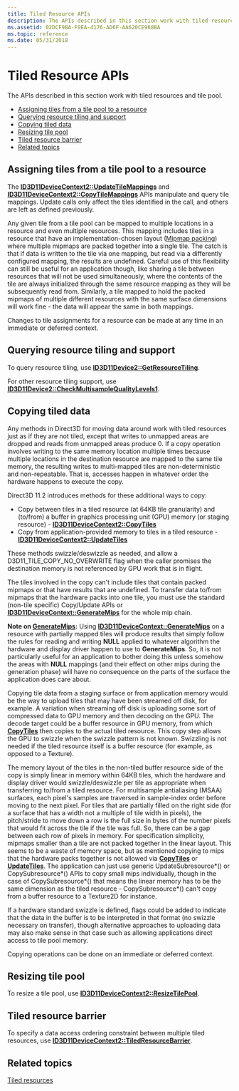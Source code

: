 ```yaml
---
title: Tiled Resource APIs
description: The APIs described in this section work with tiled resources and tile pool.
ms.assetid: 02DCF9BA-F9EA-4176-AD6F-AA620CE968BA
ms.topic: reference
ms.date: 05/31/2018
---
```


# Tiled Resource APIs

The APIs described in this section work with tiled resources and tile pool.

-   [Assigning tiles from a tile pool to a resource](#assigning-tiles-from-a-tile-pool-to-a-resource)
-   [Querying resource tiling and support](#querying-resource-tiling-and-support)
-   [Copying tiled data](#copying-tiled-data)
-   [Resizing tile pool](#resizing-tile-pool)
-   [Tiled resource barrier](#tiled-resource-barrier)
-   [Related topics](#related-topics)

## Assigning tiles from a tile pool to a resource

The [**ID3D11DeviceContext2::UpdateTileMappings**](/windows/desktop/api/D3D11_2/nf-d3d11_2-id3d11devicecontext2-updatetilemappings) and [**ID3D11DeviceContext2::CopyTileMappings**](/windows/desktop/api/D3D11_2/nf-d3d11_2-id3d11devicecontext2-copytilemappings) APIs manipulate and query tile mappings. Update calls only affect the tiles identified in the call, and others are left as defined previously.

Any given tile from a tile pool can be mapped to multiple locations in a resource and even multiple resources. This mapping includes tiles in a resource that have an implementation-chosen layout ([Mipmap packing](mipmap-packing.md)) where multiple mipmaps are packed together into a single tile. The catch is that if data is written to the tile via one mapping, but read via a differently configured mapping, the results are undefined. Careful use of this flexibility can still be useful for an application though, like sharing a tile between resources that will not be used simultaneously, where the contents of the tile are always initialized through the same resource mapping as they will be subsequently read from. Similarly, a tile mapped to hold the packed mipmaps of multiple different resources with the same surface dimensions will work fine - the data will appear the same in both mappings.

Changes to tile assignments for a resource can be made at any time in an immediate or deferred context.

## Querying resource tiling and support

To query resource tiling, use [**ID3D11Device2::GetResourceTiling**](/windows/desktop/api/D3D11_2/nf-d3d11_2-id3d11device2-getresourcetiling).

For other resource tiling support, use [**ID3D11Device2::CheckMultisampleQualityLevels1**](/windows/desktop/api/D3D11_2/nf-d3d11_2-id3d11device2-checkmultisamplequalitylevels1).

## Copying tiled data

Any methods in Direct3D for moving data around work with tiled resources just as if they are not tiled, except that writes to unmapped areas are dropped and reads from unmapped areas produce 0. If a copy operation involves writing to the same memory location multiple times because multiple locations in the destination resource are mapped to the same tile memory, the resulting writes to multi-mapped tiles are non-deterministic and non-repeatable. That is, accesses happen in whatever order the hardware happens to execute the copy.

Direct3D 11.2 introduces methods for these additional ways to copy:

-   Copy between tiles in a tiled resource (at 64KB tile granularity) and (to/from) a buffer in graphics processing unit (GPU) memory (or staging resource) - [**ID3D11DeviceContext2::CopyTiles**](/windows/desktop/api/D3D11_2/nf-d3d11_2-id3d11devicecontext2-copytiles)
-   Copy from application-provided memory to tiles in a tiled resource - [**ID3D11DeviceContext2::UpdateTiles**](/windows/desktop/api/D3D11_2/nf-d3d11_2-id3d11devicecontext2-updatetiles)

These methods swizzle/deswizzle as needed, and allow a D3D11\_TILE\_COPY\_NO\_OVERWRITE flag when the caller promises the destination memory is not referenced by GPU work that is in flight.

The tiles involved in the copy can't include tiles that contain packed mipmaps or that have results that are undefined. To transfer data to/from mipmaps that the hardware packs into one tile, you must use the standard (non-tile specific) Copy/Update APIs or [**ID3D11DeviceContext::GenerateMips**](/windows/desktop/api/D3D11/nf-d3d11-id3d11devicecontext-generatemips) for the whole mip chain.

**Note on [**GenerateMips**](/windows/desktop/api/D3D11/nf-d3d11-id3d11devicecontext-generatemips):** Using [**ID3D11DeviceContext::GenerateMips**](/windows/desktop/api/D3D11/nf-d3d11-id3d11devicecontext-generatemips) on a resource with partially mapped tiles will produce results that simply follow the rules for reading and writing **NULL** applied to whatever algorithm the hardware and display driver happen to use to **GenerateMips**. So, it is not particularly useful for an application to bother doing this unless somehow the areas with **NULL** mappings (and their effect on other mips during the generation phase) will have no consequence on the parts of the surface the application does care about.

Copying tile data from a staging surface or from application memory would be the way to upload tiles that may have been streamed off disk, for example. A variation when streaming off disk is uploading some sort of compressed data to GPU memory and then decoding on the GPU. The decode target could be a buffer resource in GPU memory, from which [**CopyTiles**](/windows/desktop/api/D3D11_2/nf-d3d11_2-id3d11devicecontext2-copytiles) then copies to the actual tiled resource. This copy step allows the GPU to swizzle when the swizzle pattern is not known. Swizzling is not needed if the tiled resource itself is a buffer resource (for example, as opposed to a Texture).

The memory layout of the tiles in the non-tiled buffer resource side of the copy is simply linear in memory within 64KB tiles, which the hardware and display driver would swizzle/deswizzle per tile as appropriate when transferring to/from a tiled resource. For multisample antialiasing (MSAA) surfaces, each pixel's samples are traversed in sample-index order before moving to the next pixel. For tiles that are partially filled on the right side (for a surface that has a width not a multiple of tile width in pixels), the pitch/stride to move down a row is the full size in bytes of the number pixels that would fit across the tile if the tile was full. So, there can be a gap between each row of pixels in memory. For specification simplicity, mipmaps smaller than a tile are not packed together in the linear layout. This seems to be a waste of memory space, but as mentioned copying to mips that the hardware packs together is not allowed via [**CopyTiles**](/windows/desktop/api/D3D11_2/nf-d3d11_2-id3d11devicecontext2-copytiles) or [**UpdateTiles**](/windows/desktop/api/D3D11_2/nf-d3d11_2-id3d11devicecontext2-updatetiles). The application can just use generic UpdateSubresource\*() or CopySubresource\*() APIs to copy small mips individually, though in the case of CopySubresource\*() that means the linear memory has to be the same dimension as the tiled resource - CopySubresource\*() can't copy from a buffer resource to a Texture2D for instance.

If a hardware standard swizzle is defined, flags could be added to indicate that the data in the buffer is to be interpreted in that format (no swizzle necessary on transfer), though alternative approaches to uploading data may also make sense in that case such as allowing applications direct access to tile pool memory.

Copying operations can be done on an immediate or deferred context.

## Resizing tile pool

To resize a tile pool, use [**ID3D11DeviceContext2::ResizeTilePool**](/windows/desktop/api/D3D11_2/nf-d3d11_2-id3d11devicecontext2-resizetilepool).

## Tiled resource barrier

To specify a data access ordering constraint between multiple tiled resources, use [**ID3D11DeviceContext2::TiledResourceBarrier**](/windows/desktop/api/D3D11_2/nf-d3d11_2-id3d11devicecontext2-tiledresourcebarrier).

## Related topics

<dl> <dt>

[Tiled resources](tiled-resources.md)
</dt> </dl>

 

 




